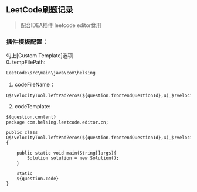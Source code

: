 ## LeetCode刷题记录

>配合IDEA插件 leetcode editor食用

### 插件模板配置：
勾上[Custom Template]选项  
0. tempFilePath: 
```
LeetCode\src\main\java\com\helsing
```
1. codeFileName：
```
Q$!velocityTool.leftPadZeros(${question.frontendQuestionId},4)_$!velocityTool.camelCaseName(${question.titleSlug})
```
2. codeTemplate:
```
${question.content}
package com.helsing.leetcode.editor.cn;

public class Q$!velocityTool.leftPadZeros(${question.frontendQuestionId},4)_$!velocityTool.camelCaseName(${question.titleSlug}){
    
    public static void main(String[]args){
        Solution solution = new Solution();
    }
    
    static
    ${question.code}
}
```


